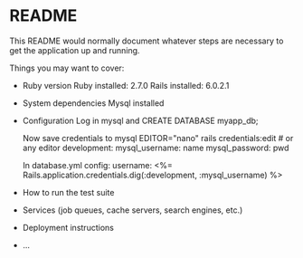 # README

This README would normally document whatever steps are necessary to get the
application up and running.

Things you may want to cover:

* Ruby version
    Ruby installed: 2.7.0
    Rails installed: 6.0.2.1

* System dependencies
    Mysql installed
* Configuration
    Log in mysql and CREATE DATABASE myapp_db;

    Now save credentials to mysql
    EDITOR="nano" rails credentials:edit # or any editor
    development:
	    mysql_username: name
	    mysql_password: pwd

    In database.yml config:
    username: <%= Rails.application.credentials.dig(:development, :mysql_username) %>

* How to run the test suite
    
* Services (job queues, cache servers, search engines, etc.)

* Deployment instructions

* ...
